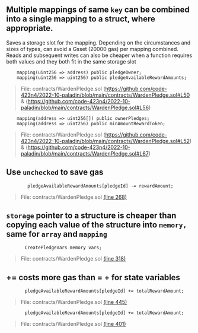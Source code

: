 ##  Multiple  mappings of same `key` can be combined into a single mapping to a struct, where appropriate.

Saves a storage slot for the mapping. Depending on the circumstances and sizes of types, can avoid a Gsset (20000 gas) per mapping combined. Reads and subsequent writes can also be cheaper when a function requires both values and they both fit in the same storage slot

```
    mapping(uint256 => address) public pledgeOwner;
    mapping(uint256 => uint256) public pledgeAvailableRewardAmounts;
```
>File: contracts/WardenPledge.sol 
(https://github.com/code-423n4/2022-10-paladin/blob/main/contracts/WardenPledge.sol#L50 &
(https://github.com/code-423n4/2022-10-paladin/blob/main/contracts/WardenPledge.sol#L56)
```
    mapping(address => uint256[]) public ownerPledges;
    mapping(address => uint256) public minAmountRewardToken;
```
>File: contracts/WardenPledge.sol 
 (https://github.com/code-423n4/2022-10-paladin/blob/main/contracts/WardenPledge.sol#L52) &
 (https://github.com/code-423n4/2022-10-paladin/blob/main/contracts/WardenPledge.sol#L67)

## Use `unchecked` to save gas

```
        pledgeAvailableRewardAmounts[pledgeId] -= rewardAmount;

```
>File: contracts/WardenPledge.sol [(line 268)](https://github.com/code-423n4/2022-10-paladin/blob/main/contracts/WardenPledge.sol#L268) 

## `storage` pointer to a structure is cheaper than copying each value of the structure into `memory,` same for `array` and `mapping`

 ```
        CreatePledgeVars memory vars;

```
>File: contracts/WardenPledge.sol [(line 318)](https://github.com/code-423n4/2022-10-paladin/blob/main/contracts/WardenPledge.sol#L318) 

## <x> += <y> costs more gas than <x> = <x> + <y> for state variables

 ```
        pledgeAvailableRewardAmounts[pledgeId] += totalRewardAmount;

```
>File: contracts/WardenPledge.sol [(line 445)](https://github.com/code-423n4/2022-10-paladin/blob/main/contracts/WardenPledge.sol#L445) 

 ```
        pledgeAvailableRewardAmounts[pledgeId] += totalRewardAmount;

```
>File: contracts/WardenPledge.sol [(line 401)](https://github.com/code-423n4/2022-10-paladin/blob/main/contracts/WardenPledge.sol#L401) 
